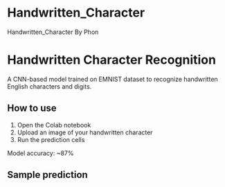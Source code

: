 # Handwritten_Character
Handwritten_Character By Phon

# Handwritten Character Recognition

A CNN-based model trained on EMNIST dataset to recognize handwritten English characters and digits.

## How to use
1. Open the Colab notebook
2. Upload an image of your handwritten character
3. Run the prediction cells

Model accuracy: ~87%

## Sample prediction

